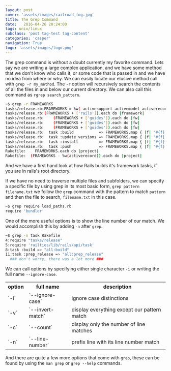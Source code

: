 ```yaml
---
layout: post
cover: 'assets/images/railroad_fog.jpg'
title: The Grep Command
date:   2016-04-26 20:24:00
tags: unix/linux 
subclass: 'post tag-test tag-content'
categories: 'casper'
navigation: True
logo: 'assets/images/logo.png'
---
```


The grep command is without a doubt currently my favorite command. Lets say we are writing a large complex application, and we have some method that we don't know who calls it, or some code that is passed in and we have no idea from where or why. We can easily locate our elusive method call with `grep -r my_method`. The `-r` option will recursively search the contents of all the files in and below our current directory. We can also call this command as `rgrep search_pattern`.

````bash
~$ grep -r FRAMEWORKS
tasks/release.rb:FRAMEWORKS = %w( activesupport activemodel activerecord actionview actionpack activejob actionmailer actioncable railties )
tasks/release.rb:(FRAMEWORKS + ['rails']).each do |framework|
tasks/release.rb:    (FRAMEWORKS + ['guides']).each do |fw|
tasks/release.rb:    (FRAMEWORKS + ['guides']).each do |fw|
tasks/release.rb:    (FRAMEWORKS + ['guides']).each do |fw|
tasks/release.rb:  task :build           => FRAMEWORKS.map { |f| "#{f}:build"           } + ['rails:build']
tasks/release.rb:  task :update_versions => FRAMEWORKS.map { |f| "#{f}:update_versions" } + ['rails:update_versions']
tasks/release.rb:  task :install         => FRAMEWORKS.map { |f| "#{f}:install"         } + ['rails:install']
tasks/release.rb:  task :push            => FRAMEWORKS.map { |f| "#{f}:push"            } + ['rails:push']
Rakefile:    FRAMEWORKS.each do |project|
Rakefile:  (FRAMEWORKS - %w(activerecord)).each do |project|
````
And we have a first hand look at how Rails builds it's framework tasks, if you are in rails's root directory.

If we have no need to traverse multiple files and subfolders, we can specify a specific file by using grep in its most basic form, `grep pattern filename.txt` we follow the `grep` command with the pattern to match `pattern` and then the file to search, `filename.txt` in this case.

````bash
~$ grep require load_paths.rb
require 'bundler'
````

One of the more useful options is to show the line number of our match. We would accomplish this by adding `-n` after `grep`. 

````bash
~$ grep -n task Rakefile
4:require "tasks/release"
5:require 'railties/lib/rails/api/task'
8:task :build => "all:build"
11:task :prep_release => "all:prep_release"
  ### don't worry, there was a lot more ###
````
We can call options by specifying either single character `-i` or writing the full name `--ignore-case`.

<table>
  <tr>
    <th>option</th>
    <th>full name</th>
    <th>description</th>
  </tr>
  <tr>
    <td>`-i`</td>
    <td>`--ignore-case`</td>
    <td>ignore case distinctions</td>
  </tr>
  <tr>
    <td>`-v`</td>
    <td>`--invert-match`</td>
    <td>display everything except our pattern match</td>
  </tr>
  <tr>
    <td>`-c`</td>
    <td>`--count`</td>
    <td>display only the number of line matches</td>
  </tr>
  <tr>
    <td>`-n`</td>
    <td>`--line-number`</td>
    <td>prefix line with its line number match</td>
  </tr>
</table>

And there are quite a few more options that come with `grep`, these can be found by using the `man grep` or `grep --help` commands.


